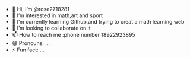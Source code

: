 - 👋 Hi, I’m @rose2718281
- 👀 I’m interested in math,art and sport
- 🌱 I’m currently learning Github,and trying to creat a math learning web
- 💞️ I’m looking to collaborate on it
- 📫 How to reach me :phone number 18922923895
- 😄 Pronouns: ...
- ⚡ Fun fact: ...

<!---
rose2718281/rose2718281 is a ✨ special ✨ repository because its `README.md` (this file) appears on your GitHub profile.
You can click the Preview link to take a look at your changes.
--->
